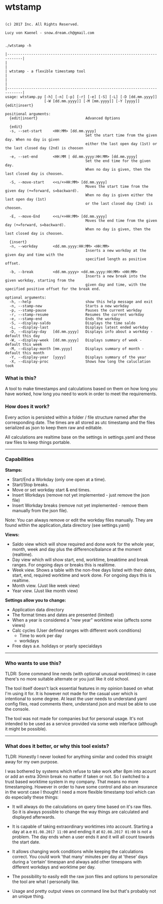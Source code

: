 # wtstamp

```

(c) 2017 Inc. All Rights Reserved.

Lucy von Kaenel - snow.dream.ch@gmail.com

```

```

./wtstamp -h

|-----------------------------------------------------------------------------|
|                                                                             |
| wtstamp - a flexible timestamp tool                                         |
|                                                                             |
|-----------------------------------------------------------------------------|
usage: wtstamp.py [-h] [-n] [-p] [-r] [-e] [-S] [-L] [-D [dd.mm.yyyy]]
                  [-W [dd.mm.yyyy]] [-M [mm.yyyy]] [-Y [yyyy]] {edit|insert}
                  
positional arguments:
  {edit|insert}                      Advanced Options
  
  {edit}
  -s, --set-start     <HH:MM> [dd.mm.yyyy] 
                                     Set the start time from the given day. When no day is given 
                                     either the last open day (1st) or the last closed day (2nd) is choosen
                                     
  -e, --set-end       <HH:MM | dd.mm.yyyy:HH:MM> [dd.mm.yyyy]
                                     Set the end time for the given day. 
                                     When no day is given, then the last closed day is choosen.
  
  -S, --move-start    <<s/+>HH:MM> [dd.mm.yyyy]
                                     Moves the start time from the given day (+=forward, s=backward). 
                                     When no day is given either the last open day (1st)
                                     or the last closed day (2nd) is choosen.
                                     
  -E, --move-End      <<s/+>HH:MM> [dd.mm.yyyy]
                                     Moves the end time from the given day (+=forward, s=backward). 
                                     When no day is given, then the last closed day is choosen.
   
  {insert}
  -n, --workday       <dd.mm.yyyy:HH:MM> <HH:MM>
                                     Inserts a new workday at the given day and time with the 
                                     specified length as positive offset.
                                     
  -b, --break         <dd.mm.yyyy> <dd.mm.yyyy:HH:MM> <HH:MM>
                                     Inserts a new break into the given workday, starting from the
                                     given day and time, with the specified positive offset for the break end.

optional arguments:
  -h, --help                         show this help message and exit
  -n, --stamp-new                    Starts a new workday
  -p, --stamp-pause                  Pauses the current workday
  -r, --stamp-resume                 Resumes the current workday
  -e, --stamp-end                    Ends the workday
  -S, --display-saldo                Displays the time saldo
  -L, --display-last                 Displays latest ended workday
  -D, --display-day   [dd.mm.yyyy]   Displays info about a workday - default this day
  -W, --display-week  [dd.mm.yyyy]   Displays summary of week - default this week
  -M, --display-month [mm.yyyy]      Displays summary of month - default this month
  -Y, --display-year  [yyyy]         Displays summary of the year
  -X, --display-proc                 Shows how long the caluclation took

```

### What is this?

A tool to make timestamps and calculations based on them on how long you have worked,
how long you need to work in order to meet the requirements.


### How does it work?

Every action is persisted within a folder / file structure named
after the corresponding date. The times are all stored as utc timestamp
and the files serialized as json to keep them raw and editable.

All calculations are realtime base on the settings in settings.yaml and these raw files
to keep things portable.


---


### Capabilities

**Stamps:**

* Start/End a Workday (only one open at a time).
* Start/Stop breaks.
* Move or set workday start & end times.
* Insert Workdays (remove not yet implemented - just remove the json file)
* Insert Workday breaks (remove not yet implemented - remove them manually from the json file).


Note: You can always remove or edit the workday files manually. They are found within
the application_data directory (see settings.yaml) 


**Views:**

* Saldo view which will show required and done work for the whole year, month, week and day plus the difference/balance at the moment (realtime).
* Day view which will show start, end, worktime, breaktime and break ranges. For ongoing days or breaks this is realitime.
* Week view. Shows a table with the non-free days listed with their dates, start, end, required worktime and work done. For ongoing days this is realtime.
* Month view. (Just like week view)
* Year view. (Just like month view)

**Settings allow you to change:**

* Application data directory
* The format times and dates are presented (limited)
* When a year is considered a "new year" worktime wise (affects some views)
* Calc cycles (User defined ranges with different work conditions)
  * Time to work per day
  * workdays
* Free days a.e. holidays or yearly specialdays


---


### Who wants to use this?

TLDR: Some command line nerds (with optional unusual worktimes) in case there's no
more suitable alternate or you just like it old school.

The tool itself doesn't lack essential features in my opinion based
on what I'm using it for. It is however not made for the casual user
which is intentional to some degree. At least the user needs to understand
yaml config files, read comments there, understand json and must be able to use the console.

The tool was not made for companies but for personal usage. It's not intended to be used
as a service provided via some web interface (although it might be possible).


---


### What does it better, or why this tool exists?

TLDR: Honestly I never looked for anything similar and coded this straight
away for my own purpose. 

I was bothered by systems which refuse to take work after 8pm into acount
or add an extra 30min break no matter if taken or not. So I switched to 
a trust based worktime system in my company. That means no more timestamping.
However in order to have some control and also an insurance in the worst case
I thought I need a more flexible timestamp tool which can do especially these things:

* It will always do the calculations on query time based on it's raw files. So it is always possible to change the way things are calculated and displayed 
afterwards.

* It is capable of taking extraordinary worktimes into account. Starting a day at a.e `01.08.2017 11:00` and ending it at `02.08.2017 01:00` is not a problem. The 
day ends when a user ends it and it will all count towards the start date.

* It allows changing work conditions while keeping the calculations correct. You could work 'that many' minutes per day at 'these' days during a 'certain' timespan 
and always add other timespans with different workdays and worktime per day.

* The possibility to easily edit the raw json files and options
to personalize the tool are what I personally like.

* Usage and pretty output views on command line but that's probably not an unique thing.
